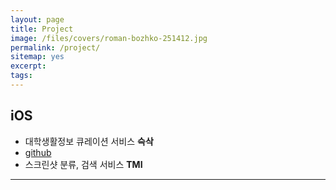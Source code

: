 ```yaml
---
layout: page
title: Project
image: /files/covers/roman-bozhko-251412.jpg
permalink: /project/
sitemap: yes
excerpt:
tags:
---
```


## iOS

*  대학생활정보 큐레이션 서비스 **슥삭**
  * [github](https://github.com/SsgSag/SsgSag_IOS)
* 스크린샷 분류, 검색 서비스 **TMI**

---

